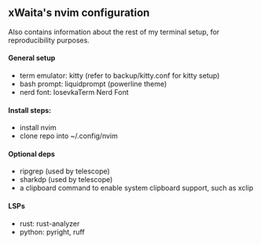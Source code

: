 ## xWaita's nvim configuration
Also contains information about the rest of my terminal setup, for reproducibility purposes.

#### General setup
- term emulator: kitty (refer to backup/kitty.conf for kitty setup)
- bash prompt: liquidprompt (powerline theme)
- nerd font: IosevkaTerm Nerd Font

#### Install steps: 
- install nvim 
- clone repo into ~/.config/nvim

#### Optional deps
- ripgrep (used by telescope)
- sharkdp (used by telescope)
- a clipboard command to enable system clipboard support, such as xclip

#### LSPs
- rust: rust-analyzer
- python: pyright, ruff
